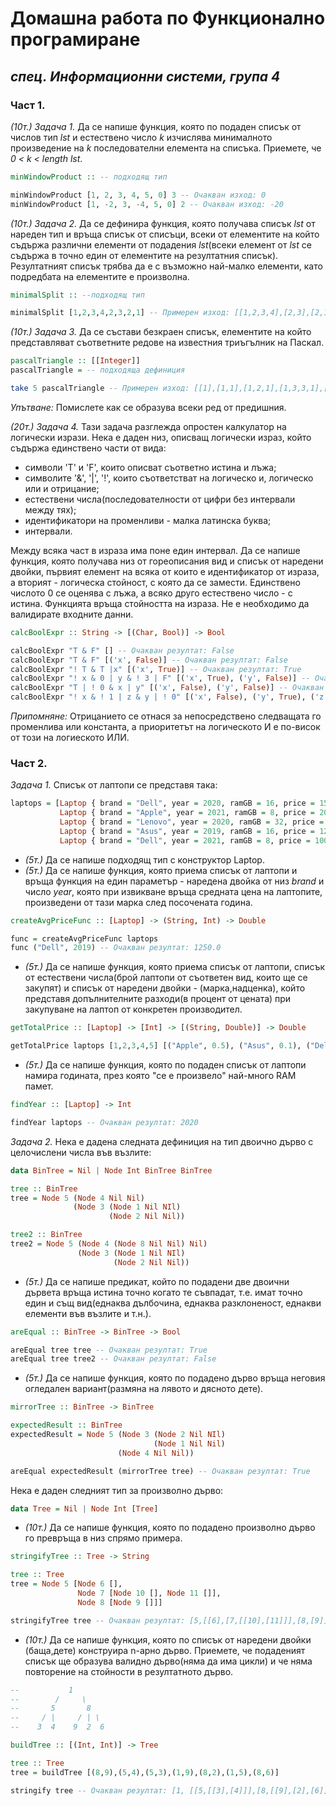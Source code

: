 # Домашна работа по **Функционално програмиране**
## *спец. Информационни системи, група 4*

### Част 1.
*(10т.) Задача 1.* Да се напише функция, която по подаден списък от числов тип *lst* и естествено число *k* изчислява минималното произведение на *k* последователни елемента на списъка. Приемете, че *0 < k < length lst*.
```haskell
minWindowProduct :: -- подходящ тип

minWindowProduct [1, 2, 3, 4, 5, 0] 3 -- Очакван изход: 0
minWindowProduct [1, -2, 3, -4, 5, 0] 2 -- Очакван изход: -20
```

*(10т.) Задача 2.* Да се дефинира функция, която получава списък *lst* от нареден тип и връща списък от списъци, всеки от елементите на който съдържа различни елементи от подадения *lst*(всеки елемент от *lst* се съдържа в точно един от елементите на резултатния списък). Резултатният списък трябва да е с възможно най-малко елементи, като подредбата на елементите е произволна.
```haskell
minimalSplit :: --подходящ тип

minimalSplit [1,2,3,4,2,3,2,1] -- Примерен изход: [[1,2,3,4],[2,3],[2,1]]
```

*(10т.) Задача 3.* Да се състави безкраен списък, елементите на който представляват съответните редове на известния триъгълник на Паскал.  
```haskell
pascalTriangle :: [[Integer]]
pascalTriangle = -- подходяща дефиниция

take 5 pascalTriangle -- Примерен изход: [[1],[1,1],[1,2,1],[1,3,3,1],[1,4,6,4,1]]
```
*Упътване:* Помислете как се образува всеки ред от предишния.

*(20т.) Задача 4.* Тази задача разглежда опростен калкулатор на логически изрази. Нека е даден низ, описващ логически израз, който съдържа единствено части от вида:
- символи 'T' и 'F', които описват съответно истина и лъжа;
- символите '&', '|', '!', които съответстват на логическо и, логическо или и отрицание;
- естествени числа(последователности от цифри без интервали между тях);
- идентификатори на променливи - малка латинска буква;
- интервали.  

Между всяка част в израза има поне един интервал. Да се напише функция, която получава низ от гореописания вид и списък от наредени двойки, първият елемент на всяка от които е идентификатор от израза, а вторият - логическа стойност, с която да се замести. Единствено числото 0 се оценява с лъжа, а всяко друго естествено число - с истина. Функцията връща стойността на израза. Не е необходимо да валидирате входните данни.
```haskell
calcBoolExpr :: String -> [(Char, Bool)] -> Bool

calcBoolExpr "T & F" [] -- Очакван резултат: False
calcBoolExpr "T & F" [('x', False)] -- Очакван резултат: False
calcBoolExpr "! T & T |x" [('x', True)] -- Очакван резултат: True
calcBoolExpr "! x & 0 | y & ! 3 | F" [('x', True), ('y', False)] -- Очакван резултат: False
calcBoolExpr "T | ! 0 & x | y" [('x', False), ('y', False)] -- Очакван резултат: True
calcBoolExpr "! x & ! 1 | z & y | ! 0" [('x', False), ('y', True), ('z', False)] -- Очакван резултат: True
```
*Припомняне:* Отрицанието се отнася за непосредствено следващата го променлива или константа, а приоритетът на логическото И е по-висок от този на логиеското ИЛИ.

### Част 2.
*Задача 1.* Списък от лаптопи се представя така:
```haskell
laptops = [Laptop { brand = "Dell", year = 2020, ramGB = 16, price = 1500.0 },
           Laptop { brand = "Apple", year = 2021, ramGB = 8, price = 2000.0 },
           Laptop { brand = "Lenovo", year = 2020, ramGB = 32, price = 1800.0 },
           Laptop { brand = "Asus", year = 2019, ramGB = 16, price = 1200.0 },
           Laptop { brand = "Dell", year = 2021, ramGB = 8, price = 1000.0 }]
```
- *(5т.)* Да се напише подходящ тип с конструктор Laptop.
- *(5т.)* Да се напише функция, която приема списък от лаптопи и връща функция на един параметър - наредена двойка от низ *brand* и число *year*, която при извикване връща средната цена на лаптопите, произведени от тази марка след посочената година.
```haskell
createAvgPriceFunc :: [Laptop] -> (String, Int) -> Double

func = createAvgPriceFunc laptops
func ("Dell", 2019) -- Очакван резултат: 1250.0
``` 
- *(5т.)* Да се напише функция, която приема списък от лаптопи, списък от естествени числа(брой лаптопи от съответен вид, които ще се закупят) и списък от наредени двойки - (марка,надценка), който представя допълнителните разходи(в процент от цената) при закупуване на лаптоп от конкретен производител.
```haskell
getTotalPrice :: [Laptop] -> [Int] -> [(String, Double)] -> Double

getTotalPrice laptops [1,2,3,4,5] [("Apple", 0.5), ("Asus", 0.1), ("Dell", 0.2), ("Lenovo", 0)] -- Очакван резултат: 22480.0
```

- *(5т.)* Да се напише функция, която по подаден списък от лаптопи намира годината, през която "се е произвело" най-много RAM памет.
```haskell
findYear :: [Laptop] -> Int

findYear laptops -- Очакван резултат: 2020
```

*Задача 2.* Нека е дадена следната дефиниция на тип двоично дърво с целочислени числа във възлите:
```haskell
data BinTree = Nil | Node Int BinTree BinTree

tree :: BinTree
tree = Node 5 (Node 4 Nil Nil)
              (Node 3 (Node 1 Nil NIl)
                      (Node 2 Nil Nil))

tree2 :: BinTree
tree2 = Node 5 (Node 4 (Node 8 Nil Nil) Nil)
               (Node 3 (Node 1 Nil NIl)
                       (Node 2 Nil Nil))
```

- *(5т.)* Да се напише предикат, който по подадени две двоични дървета връща истина точно когато те съвпадат, т.е. имат точно един и същ вид(еднаква дълбочина, еднаква разклоненост, еднакви елементи във възлите и т.н.).
```haskell
areEqual :: BinTree -> BinTree -> Bool

areEqual tree tree -- Очакван резултат: True
areEqual tree tree2 -- Очакван резултат: False
```

- *(5т.)* Да се напише функция, която по подадено дърво връща неговия огледален вариант(размяна на лявото и дясното дете).
```haskell
mirrorTree :: BinTree -> BinTree

expectedResult :: BinTree
expectedResult = Node 5 (Node 3 (Node 2 Nil NIl)
                                (Node 1 Nil Nil)
                        (Node 4 Nil Nil))

areEqual expectedResult (mirrorTree tree) -- Очакван резултат: True
```

Нека е даден следният тип за произволно дърво:
```haskell
data Tree = Nil | Node Int [Tree]
```

- *(10т.)* Да се напише функция, която по подадено произволно дърво го прeвръща в низ спрямо примера.
```haskell
stringifyTree :: Tree -> String

tree :: Tree
tree = Node 5 [Node 6 [],
               Node 7 [Node 10 [], Node 11 []],
               Node 8 [Node 9 []]]

stringifyTree tree -- Очакван резултат: [5,[[6],[7,[[10],[11]]],[8,[9]]]]
```

- *(10т.)* Да се напише функция, която по списък от наредени двойки (баща,дете) конструира n-арно дърво. Приемете, че подаденият списък ще образува валидно дърво(няма да има цикли) и че няма повторение на стойности в резултатното дърво.
```haskell
--           1
--        /     \
--       5       8
--     / |     / | \
--    3  4    9  2  6

buildTree :: [(Int, Int)] -> Tree

tree :: Tree
tree = buildTree [(8,9),(5,4),(5,3),(1,9),(8,2),(1,5),(8,6)]

stringify tree -- Очакван резултат: [1, [[5,[[3],[4]]],[8,[[9],[2],[6]]]]]
```
